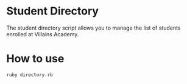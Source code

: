 # Student Directory #

The student directory script allows you to manage the list of students enrolled at Villains Academy.

# How to use ##

```shell
ruby directory.rb
```
